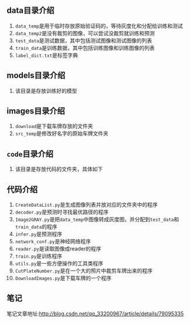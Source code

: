 ## data目录介绍
1. `data_temp`是用于临时存放原始验证码的，等待灰度化和分配给训练和测试
2. `data_temp2`是没有裁剪的图像，可以尝试没裁剪就训练和预测
3. `test_data`是测试数据，其中包括测试图像和测试图像的列表
4. `train_data`是训练数据，其中包括训练图像和训练图像的列表
5. `label_dict.txt`是标签字典

## models目录介绍
1. 该目录是存放训练好的模型

## images目录介绍
1. `download`是下载车牌存放的文件夹
2. `src_temp`是修改好名字的原始车牌文件夹


## `code`目录介绍
1. 该目录是存放代码的文件夹，具体如下

## 代码介绍
1. `CreateDataList.py`是生成图像列表并放对应的文件夹中的程序
2. `decoder.py`是预测时寻找最优路径的程序
3. `Image2GRAY.py`是把`data_temp`中图像转成灰度图，并分配到`test_data`和`train_data`的程序
4. `infer.py`是预测程序
5. `network_conf.py`是神经网络程序
6. `reader.py`是读取图像成reader的程序
7. `train.py`是训练程序
8. `utils.py`是一些方便操作的工具类程序
9. `CutPlateNumber.py`是在一个大的照片中裁剪车牌出来的程序
10. `DownloadImages.py`是下载车牌的一个程序

## 笔记
笔记文章地址:http://blog.csdn.net/qq_33200967/article/details/79095335
